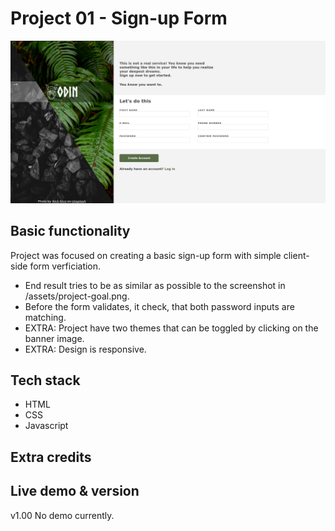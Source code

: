 # Project 01 - Sign-up Form

![Screenshoot of the finnished project.](assets/project-screenshot.jpg)

## Basic functionality

Project was focused on creating a basic sign-up form with simple client-side form verficiation.
- End result tries to be as similar as possible to the screenshot in /assets/project-goal.png.
- Before the form validates, it check, that both password inputs are matching.
- EXTRA: Project have two themes that can be toggled by clicking on the banner image.
- EXTRA: Design is responsive.

## Tech stack

- HTML
- CSS
- Javascript

## Extra credits

## Live demo & version
v1.00
No demo currently.
